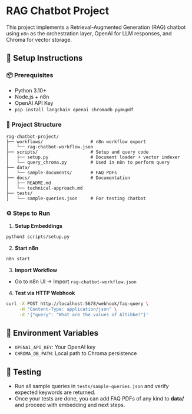 # RAG Chatbot Project

This project implements a Retrieval-Augmented Generation (RAG) chatbot using `n8n` as the orchestration layer, OpenAI for LLM responses, and Chroma for vector storage.

## 🔧 Setup Instructions

### 📦 Prerequisites
- Python 3.10+
- Node.js + n8n
- OpenAI API Key
- `pip install langchain openai chromadb pymupdf`

### 📁 Project Structure
```
rag-chatbot-project/
├── workflows/                  # n8n workflow export
│   └── rag-chatbot-workflow.json
├── scripts/                    # Setup and query code
│   ├── setup.py                # Document loader + vector indexer
│   └── query_chroma.py         # Used in n8n to perform query
├── data/
│   └── sample-documents/       # FAQ PDFs
├── docs/                       # Documentation
│   ├── README.md
│   └── technical-approach.md
├── tests/
│   └── sample-queries.json     # For testing chatbot
```

### ⚙️ Steps to Run

1. **Setup Embeddings**
```bash
python3 scripts/setup.py
```

2. **Start n8n**
```bash
n8n start
```

3. **Import Workflow**
- Go to n8n UI → Import `rag-chatbot-workflow.json`

4. **Test via HTTP Webhook**
```bash
curl -X POST http://localhost:5678/webhook/faq-query \
     -H "Content-Type: application/json" \
     -d '{"query": "What are the values of Altibbe?"}'
```

## 🔑 Environment Variables
- `OPENAI_API_KEY`: Your OpenAI key
- `CHROMA_DB_PATH`: Local path to Chroma persistence

## 🧪 Testing
- Run all sample queries in `tests/sample-queries.json` and verify expected keywords are returned.
- Once your tests are done, you can add FAQ PDFs of any kind to **data/** and proceed with embedding and next steps.
